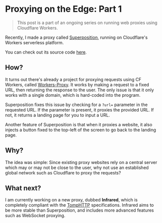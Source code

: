 # Proxying on the Edge: Part 1

> This post is a part of an ongoing series on running web proxies using Cloudflare Workers.

Recently, I made a proxy called [Superposition](https://superposition.bomberfish.ca), running on Cloudflare's Workers serverless platform.

You can check out its source code [here](https://github.com/BomberFish/Superposition).

## How?

It turns out there's already a project for proxying requests using CF Workers, called [Workers-Proxy](https://github.com/aD4wn/Workers-Proxy). It works by making a request to a fixed URL, then returning the response to the user. The only issue is that it only works with a single domain, which is hard-coded into the program.

Superposition fixes this issue by checking for a `?url=` parameter in the requested URL. If the parameter is present, it proxies the provided URL. If not, it returns a landing page for you to input a URL.

Another feature of Superposition is that when it proxies a website, it also injects a button fixed to the top-left of the screen to go back to the landing page.

## Why?

The idea was simple: Since existing proxy websites rely on a central server which may or may not be close to the user, why not use an established global network such as Cloudflare to proxy the requests?

## What next?

I am currently working on a new proxy, dubbed **Infrared**, which is completely compliant with the [TompHTTP](https://tomp.app) specifications. Infrared aims to be more stable than Superposition, and includes more advanced features such as WebSocket proxying.
